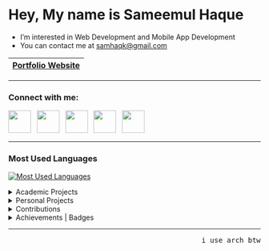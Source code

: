 # Hey, My name is Sameemul Haque
- I’m interested in Web Development and Mobile App Development 
- You can contact me at [samhaqk@gmail.com](mailto:samhaqk@gmail.com)

| <a href="https://sameemul-haque.vercel.app/">Portfolio Website</a> |
| --- |
---
### Connect with me:
<p align="left"> 
<a href="https://www.linkedin.com/in/sameemul-haque">
<img src="https://www.vectorlogo.zone/logos/linkedin/linkedin-tile.svg" height="45" /></a> 
&nbsp;
<a href="https://discordapp.com/users/764716671382061096">
<img src="https://www.vectorlogo.zone/logos/discord/discord-tile.svg" height="45" /></a> 
&nbsp;
<a href="https://t.me/sameemul_haque">
<img src="https://www.vectorlogo.zone/logos/telegram/telegram-tile.svg" height="45" /></a> 
&nbsp;
<a href="https://www.twitter.com/sameemul_haque">
<img src="https://www.vectorlogo.zone/logos/twitter/twitter-tile.svg" height="45" /></a>
&nbsp; 
<a href="http://www.instagram.com/sameemul_haque">
<img src="https://www.vectorlogo.zone/logos/instagram/instagram-icon.svg" height="45" /></a> 
&nbsp;
</p>

---
### Most Used Languages
[![Most Used Languages](https://github-sam.vercel.app/api/top-langs/?username=sameemul-haque&layout=compact&langs_count=25&role=owner,collaborator&theme=transparent&border_color=30363d&hide=glsl,lua&hide_progress=true&hide_title=true&count-private=true "Most Used Languages")](https://github.com/sameemul-haque)

<details>
    <summary>Academic Projects</summary>
<br>


[![KTUGPT](https://github-sam.vercel.app/api/pin/?username=sameemul-haque&repo=KTUGPT&border_color=30363d&theme=transparent "KTUGPT - Website designed for answering questions based on the context from the textbook PDFs ")](https://github.com/sameemul-haque/KTUGPT)

[![KTUGPT-Python](https://github-sam.vercel.app/api/pin/?username=sameemul-haque&repo=KTUGPT-Python&border_color=30363d&theme=transparent "KTUGPT-Python - Flask web service that is designed for answering questions based on the context from the textbook PDFs ")](https://github.com/sameemul-haque/KTUGPT-Python)
    
[![MiniStudyMate](https://github-sam.vercel.app/api/pin/?username=sameemul-haque&repo=MiniStudyMate&border_color=30363d&theme=transparent "MiniStudyMate - Web based Study Material Retrieval System ")](https://github.com/sameemul-haque/MiniStudyMate)

[![PCRMS](https://github-sam.vercel.app/api/pin/?username=sameemul-haque&repo=PCRMS&border_color=30363d&theme=transparent "PCRMS - Police Crime Record Management System")](https://github.com/sameemul-haque/PCRMS)

</details>

<details>
    <summary>Personal Projects</summary>
<br>

[![GitArt](https://github-sam.vercel.app/api/pin/?username=sameemul-haque&repo=GitArt&border_color=30363d&theme=transparent "GitArt - GitHub contribution graph customizer")](https://github.com/sameemul-haque/GitArt)

[![TranscribeTool](https://github-sam.vercel.app/api/pin/?username=sameemul-haque&repo=TranscribeTool&border_color=30363d&theme=transparent "TranscribeTool - A web interface designed to extract words from video | audio files into text ")](https://github.com/sameemul-haque/TranscribeTool)
    
[![Portfolio](https://github-sam.vercel.app/api/pin/?username=sameemul-haque&repo=Portfolio&border_color=30363d&theme=transparent "Personal Portfolio Website")](https://github.com/sameemul-haque/portfolio)

[![ChatForAll](https://github-sam.vercel.app/api/pin/?username=ChatForAll&repo=ChatForAll&border_color=30363d&theme=transparent "ChatForAll - A simple real-time chat application created using Next.js, Tailwind CSS and Firebase, designed for ease of use and accessibility without the need for user authentication. ")](https://github.com/ChatForAll/ChatForAll)

<!---[![ConnectInChat](https://github-sam.vercel.app/api/pin/?username=sameemul-haque&repo=ConnectInChat&border_color=30363d&theme=transparent "ConnectInChat - A real time chat app with a single public chat room")](https://github.com/sameemul-haque/ConnectInChat)--->

<!---[![ProjectPCRMS](https://github-sam.vercel.app/api/pin/?username=sameemul-haque&repo=ProjectPCRMS&border_color=30363d&theme=transparent "ProjectPCRMS - A mini version of Police Crime Record Management System")](https://github.com/sameemul-haque/ProjectPCRMS)--->

[![Job Portal](https://github-sam.vercel.app/api/pin/?username=sameemul-haque&repo=Job-Portal&border_color=30363d&theme=transparent "Job Portal - A responsive job portal web page for job openings ")](https://github.com/sameemul-haque/Job-Portal)

</details>

<details>
    <summary>Contributions</summary>

<br>

[![Devicons](https://github-sam.vercel.app/api/pin/?username=devicons&repo=devicon&border_color=30363d&theme=transparent&show_owner=true "Devicon")](https://github.com/devicons/devicon/pulls?q=is%3Apr+is%3Amerged+author%3Asameemul-haque)

[![OpenTalk](https://github-sam.vercel.app/api/pin/?username=shijazks&repo=OpenTalk&border_color=30363d&theme=transparent&show_owner=true "OpenTalk")](https://github.com/ShijazKS/OpenTalk/issues?q=+author%3Asameemul-haque)

[![DialogMusicPlayer](https://github-sam.vercel.app/api/pin/?username=VishnuSanal&repo=DialogMusicPlayer&border_color=30363d&theme=transparent&show_owner=true "DialogMusicPlayer")](https://github.com/VishnuSanal/DialogMusicPlayer/issues?q=+author%3Asameemul-haque)

[![SearchServer](https://github-sam.vercel.app/api/pin/?username=nuzaim&repo=SearchServer&border_color=30363d&theme=transparent&show_owner=true "SearchServer")](https://github.com/Nuzaim/searchServer/issues?q=+author%3Asameemul-haque)

</details>

<details>
    <summary>Achievements | Badges</summary>

<br>
<p align="left">
&nbsp;&nbsp;&nbsp;
<a href="https://www.holopin.io/@sameemulhaque#badges">
<img src="https://hacktoberfest.com/_next/static/media/logo-hacktoberfest--logomark.b91c17d2.svg" height="45" /></a> 
&nbsp;&nbsp;
<a href="https://g.dev/sameemul-haque/">
<img src="https://developers.google.com/static/profile/badges/community/gdsc/2023/member/badge.svg" alt="google_developers" height="45"/></a> 
&nbsp;&nbsp;
<a href="https://github.com/sameemul-haque?tab=achievements">
<img src="https://github.githubassets.com/assets/github-mark-9be88460eaa6.svg" height="45" /></a> 
&nbsp;&nbsp;
</p>

</details>

---
<p align=right><samp>i use arch btw</samp></p>
<!---
sameemul-haque/sameemul-haque is a ✨ special ✨ repository because its README.md (this file) appears on your GitHub profile.
You can click the Preview link to take a look at your changes.
--->
